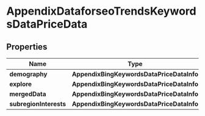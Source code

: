 # AppendixDataforseoTrendsKeywordsDataPriceData


## Properties

| Name | Type | Description | Notes |
|------------ | ------------- | ------------- | -------------|
**demography** | **AppendixBingKeywordsDataPriceDataInfo** |  |[optional]|
**explore** | **AppendixBingKeywordsDataPriceDataInfo** |  |[optional]|
**mergedData** | **AppendixBingKeywordsDataPriceDataInfo** |  |[optional]|
**subregionInterests** | **AppendixBingKeywordsDataPriceDataInfo** |  |[optional]|